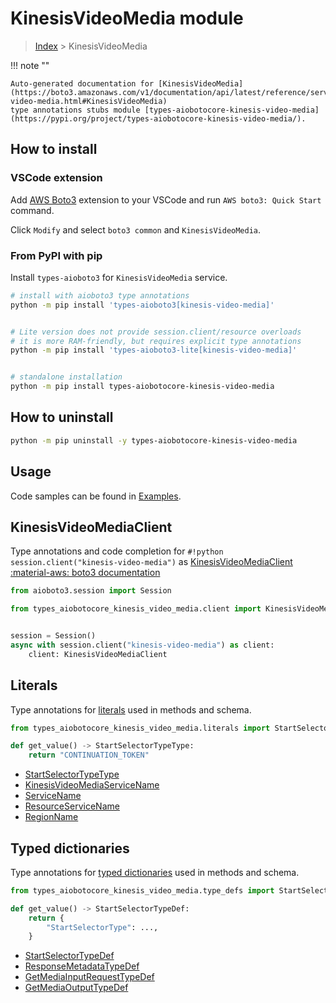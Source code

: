 # KinesisVideoMedia module

> [Index](../README.md) > KinesisVideoMedia


!!! note ""

    Auto-generated documentation for [KinesisVideoMedia](https://boto3.amazonaws.com/v1/documentation/api/latest/reference/services/kinesis-video-media.html#KinesisVideoMedia)
    type annotations stubs module [types-aiobotocore-kinesis-video-media](https://pypi.org/project/types-aiobotocore-kinesis-video-media/).

## How to install

### VSCode extension

Add [AWS Boto3](https://marketplace.visualstudio.com/items?itemName=Boto3typed.boto3-ide)
extension to your VSCode and run `AWS boto3: Quick Start` command.

Click `Modify` and select `boto3 common` and `KinesisVideoMedia`.

### From PyPI with pip

Install `types-aioboto3` for `KinesisVideoMedia` service.

```bash
# install with aioboto3 type annotations
python -m pip install 'types-aioboto3[kinesis-video-media]'


# Lite version does not provide session.client/resource overloads
# it is more RAM-friendly, but requires explicit type annotations
python -m pip install 'types-aioboto3-lite[kinesis-video-media]'


# standalone installation
python -m pip install types-aiobotocore-kinesis-video-media
```



## How to uninstall

```bash
python -m pip uninstall -y types-aiobotocore-kinesis-video-media
```

## Usage

Code samples can be found in [Examples](./usage.md).

## KinesisVideoMediaClient

Type annotations and code completion for  `#!python session.client("kinesis-video-media")` as [KinesisVideoMediaClient](./client.md)
[:material-aws: boto3 documentation](https://boto3.amazonaws.com/v1/documentation/api/latest/reference/services/kinesis-video-media.html#KinesisVideoMedia.Client)

```python title="Usage example"
from aioboto3.session import Session

from types_aiobotocore_kinesis_video_media.client import KinesisVideoMediaClient


session = Session()
async with session.client("kinesis-video-media") as client:
    client: KinesisVideoMediaClient
```








## Literals

Type annotations for [literals](./literals.md) used in methods and schema.

```python title="Usage example"
from types_aiobotocore_kinesis_video_media.literals import StartSelectorTypeType

def get_value() -> StartSelectorTypeType:
    return "CONTINUATION_TOKEN"
```

- [StartSelectorTypeType](./literals.md#startselectortypetype)
- [KinesisVideoMediaServiceName](./literals.md#kinesisvideomediaservicename)
- [ServiceName](./literals.md#servicename)
- [ResourceServiceName](./literals.md#resourceservicename)
- [RegionName](./literals.md#regionname)




## Typed dictionaries

Type annotations for [typed dictionaries](./type_defs.md) used in methods and schema.

```python title="Usage example"
from types_aiobotocore_kinesis_video_media.type_defs import StartSelectorTypeDef

def get_value() -> StartSelectorTypeDef:
    return {
        "StartSelectorType": ...,
    }
```

- [StartSelectorTypeDef](./type_defs.md#startselectortypedef)
- [ResponseMetadataTypeDef](./type_defs.md#responsemetadatatypedef)
- [GetMediaInputRequestTypeDef](./type_defs.md#getmediainputrequesttypedef)
- [GetMediaOutputTypeDef](./type_defs.md#getmediaoutputtypedef)

